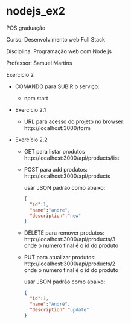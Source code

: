 # nodejs_ex2
POS graduação

Curso: Desenvolvimento web Full Stack

Disciplina: Programação web com Node.js

Professor: Samuel Martins

Exercício 2

- COMANDO para SUBIR o serviço:
  - npm start


- Exercício 2.1
  - URL para acesso do projeto no browser:  
    http://localhost:3000/form 
   
 
- Exercício 2.2
  - GET para listar produtos  
    http://localhost:3000/api/products/list

  - POST para add produtos:  
    http://localhost:3000/api/products
      
    usar JSON padrão como abaixo:
    ```json
    {
      "id":1, 
      "name":"andre", 
      "description":"new"
    }

  - DELETE para remover produtos:  
    http://localhost:3000/api/products/3  
    onde o numero final é o id do produto

  - PUT para atualizar produtos:  
    http://localhost:3000/api/products/2  
    onde o numero final é o id do produto

    usar JSON padrão como abaixo:
    ```json
    {
      "id":1, 
      "name":"André", 
      "description":"update"
    }
